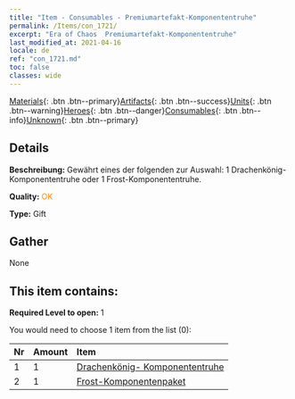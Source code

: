```yaml
---
title: "Item - Consumables - Premiumartefakt-​Komponententruhe"
permalink: /Items/con_1721/
excerpt: "Era of Chaos  Premiumartefakt-​Komponententruhe"
last_modified_at: 2021-04-16
locale: de
ref: "con_1721.md"
toc: false
classes: wide
---
```

 [Materials](/de/Items/){: .btn .btn--primary}[Artifacts](/de/Items/Artifacts/){: .btn .btn--success}[Units](/de/Items/Units/){: .btn .btn--warning}[Heroes](/de/Items/Heroes/){: .btn .btn--danger}[Consumables](/de/Items/Consumables/){: .btn .btn--info}[Unknown](/de/Items/Unknown/){: .btn .btn--primary}

## Details
 **Beschreibung:** Gewährt eines der folgenden zur Auswahl: 1 Drachenkönig-Komponententruhe oder 1 Frost-Komponententruhe.

 **Quality:** <span style="color: #FF8C00">OK</span>

 **Type:** Gift

## Gather

  None

## This item contains:

 **Required Level to open:** 1

 You would need to choose 1 item from the list (0):

  | Nr | Amount |     Item    |
  |:---|:-------|:------------|
  | 1 | 1 | [Drachenkönig- Komponententruhe](/de/Items/con_1348/) |  | 
  | 2 | 1 | [Frost-Komponentenpaket](/de/Items/con_1352/) |  | 
